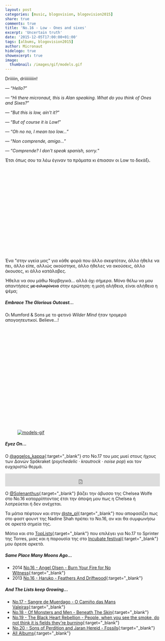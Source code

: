 ```yaml
---
layout: post
categories: [music, blogovision, blogovision2015]
share: true
comments: true
title: 'No.16 - Low - Ones and sixes'
excerpt: 'Uncertain truth'
date: '2015-12-05T17:00:00+01:00'
tags: [albums, blogovision2015]
author: Micronaut
hidelogo: true
showexcerpt: true
image:
  thumbnail: /images/gif/models.gif
---
```

Driiiiin, driiiiiiiiin!<br/>

&#8212; &ldquo;*Hello?*&rdquo;

&#8212;  &ldquo;*Hi there micronaut, this is Alan speaking. What do you think of Ones and Sixes?*&rdquo;

&#8212;  &ldquo;*But this is low, ain't it?*&rdquo;

&#8212;  &ldquo;*But of course it is Low!*&rdquo;

&#8212;  &ldquo;*Oh no no, I mean too low...*&rdquo;

&#8212;  &ldquo;*Non comprende, amigo...*&rdquo;

&#8212;  &ldquo;*Comprende? I don't speak spanish, sorry.*&rdquo;


Έτσι όπως σου τα λέω έγιναν τα πράματα κι έπιασαν οι Low το δεκάξι. 

<iframe class="invisible center" width="70%" height="281" src="about:blank" data-src="https://www.youtube.com/embed/DZfjysllZyg"  frameborder="0">&nbsp;</iframe>

Ένα "στην υγεία μας" για κάθε φορά που άλλο σκεφτόταν, άλλο ήθελε να πει, άλλο είπε, αλλιώς ακούστηκε, άλλο ήθελες να ακούσεις, άλλο άκουσες, κι άλλο κατάλαβες.

Ήθελα να σου μάθω Νορβηγικά... αλλά όχι σήμερα. Μόνο θέλω να μου απαντήσεις <s>με ειλικρίνεια</s> στην ερώτηση: η μισή αλήθεια, είναι αλήθεια η ψέμα;

<div class="text-divider"></div>

##### Embrace The Glorious Outcast...

Οι Mumford & Sons με το φετινό *Wilder Mind* ήταν τρομερά απογοητευτικοί. Believe...!
 
<iframe class="invisible center" width="75%" height="320" src="about:blank" data-src="https://www.youtube.com/embed/dW6SkvErFEE" frameborder="0" allowfullscreen>&nbsp;</iframe>

<div class="invisible">
<figure class="center">
	<a href="{{ site.external_data_url }}/images/gif/models.gif"><img src="{{ site.external_data_url }}/images/gif/models.gif" alt="models-gif" class="center"/></a>
</figure>
</div>

<div class="text-divider"></div>

##### <i class="fa fa-hand-o-right"></i> Eyez Οn...

Ο [‏@aggelos_kappa](http://inaspaceofafewminutes.blogspot.gr/2015/12/no-17-spokraket-in-witch-forest.html){:target="_blank"} στο Νο.17 του μας μυεί στους ήχους των Δανών Spökraket (*psychedelic · krautrock · noise pop*) και τον ευχαριστώ θερμά.

<iframe style="border: 0; width: 100%; height: 42px;" src="https://bandcamp.com/EmbeddedPlayer/album=738320848/size=small/bgcol=ffffff/linkcol=0687f5/track=3655336974/transparent=true/" seamless><a href="http://spoekraket.bandcamp.com/album/in-a-witch-forest">In A Witch Forest by Spökraket</a></iframe>

O [@Solenanthus](https://solenanthus.wordpress.com/2015/12/05/16-chelsea-wolfe-abyss){:target="_blank"} βάζει την άβυσσο της Chelsea Wolfe στο Νο.16 καταρρίπτοντας έτσι την άποψη μου πως η Chelsea ή λατρεύεται ή δεν ανέχεται.

Τα μάτια πέφτουν και στην [@ste_pl](http://avatonkortez.blogspot.nl/2015/12/to-16-stepl.html){:target="_blank"} που αποφασίζει πως στο φαστ φουντ της Nadine Shah πρέπει το Νο.16, αν και θα συμφωνήσω σε αρκετά σημεία της.

Μάτια και στο [TopLists](http://post-it-lists.tumblr.com/post/134549380147/17-torres-sprinter){:target="_blank"} που επιλέγει για No.17 το Sprinter της Torres, μιας και η παρουσία της στο [Incubate festival](/music/review/incubate-2015){:target="_blank"} μου άρεσε αρκετά.

##### <i class="fa fa-hand-o-right"></i> Same Place Many Moons Ago...

* 2014 [No.16 - Angel Olsen - Burn Your Fire for No Witness](/music/blogovision/blogovision2014/blogovision2014-no16){:target="_blank"}
* 2013 [No.16 - Haruko - Feathers And Driftwood](/music/blogovision/blogovision2013/blogovision2013-no16){:target="_blank"}

##### <i class="fa fa-hand-o-right"></i> And The Lists keep Growing...

* [No.17 - Sangre de Muerdago - O Camiño das Mans Valeiras](/music/blogovision/blogovision2015/blogovision2015-no17){:target="_blank"}
* [No.18 - Of Monsters and Men - Beneath The Skin](/music/blogovision/blogovision2015/blogovision2015-no18){:target="_blank"}
* [No.19 - The Black Heart Rebellion - People, when you see the smoke, do not think it is fields they're burning](/music/blogovision/blogovision2015/blogovision2015-no19){:target="_blank"}
* [No.20 - Sons of Perdition and Jaran Hereid - Fossils](/music/blogovision/blogovision2015/blogovision2015-no20){:target="_blank"}
* [All Albums](/music/albums/2015){:target="_blank"}